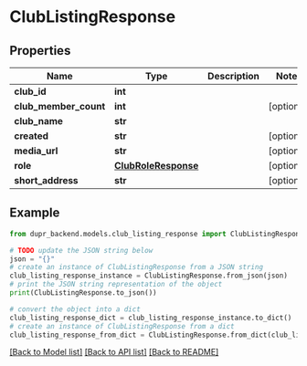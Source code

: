 # ClubListingResponse


## Properties

Name | Type | Description | Notes
------------ | ------------- | ------------- | -------------
**club_id** | **int** |  | 
**club_member_count** | **int** |  | [optional] 
**club_name** | **str** |  | 
**created** | **str** |  | [optional] 
**media_url** | **str** |  | [optional] 
**role** | [**ClubRoleResponse**](ClubRoleResponse.md) |  | [optional] 
**short_address** | **str** |  | [optional] 

## Example

```python
from dupr_backend.models.club_listing_response import ClubListingResponse

# TODO update the JSON string below
json = "{}"
# create an instance of ClubListingResponse from a JSON string
club_listing_response_instance = ClubListingResponse.from_json(json)
# print the JSON string representation of the object
print(ClubListingResponse.to_json())

# convert the object into a dict
club_listing_response_dict = club_listing_response_instance.to_dict()
# create an instance of ClubListingResponse from a dict
club_listing_response_from_dict = ClubListingResponse.from_dict(club_listing_response_dict)
```
[[Back to Model list]](../README.md#documentation-for-models) [[Back to API list]](../README.md#documentation-for-api-endpoints) [[Back to README]](../README.md)


